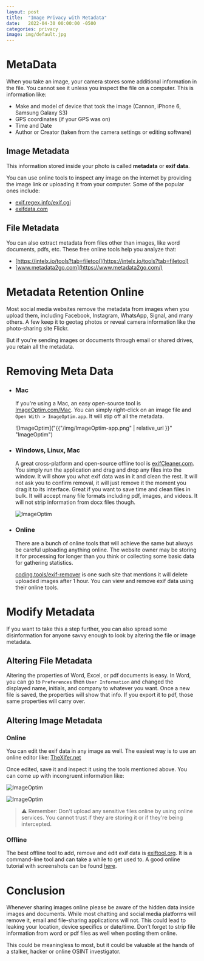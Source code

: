```yaml
---
layout: post
title:  "Image Privacy with Metadata"
date:   2022-04-30 00:00:00 -0500
categories: privacy
image: img/default.jpg
---
```


# MetaData

When you take an image, your camera stores some additional information in the file. You cannot see it unless you inspect the file on a computer.
This is information like:
- Make and model of device that took the image (Cannon, iPhone 6, Samsung Galaxy S3)
- GPS coordinates (if your GPS was on)
- Time and Date
- Author or Creator (taken from the camera settings or editing software)

## Image Metadata
This information stored inside your photo is called **metadata** or **exif data**.

You can use online tools to inspect any image on the internet by providing the image link or uploading it from your computer. Some of the popular ones include:
- [exif.regex.info/exif.cgi](http://exif.regex.info/exif.cgi)
- [exifdata.com](https://exifdata.com/)

## File Metadata
You can also extract metadata from files other than images, like word documents, pdfs, etc. These free online tools help you analyze that:
- [https://intelx.io/tools?tab=filetool](https://intelx.io/tools?tab=filetool)
- [www.metadata2go.com](https://www.metadata2go.com/)

# Metadata Retention Online

Most social media websites remove the metadata from images when you upload them, including Facebook, Instagram, WhatsApp, Signal, and many others. A few keep it to geotag photos or reveal camera information like the photo-sharing site Flickr.

But if you're sending images or documents through email or shared drives, you retain all the metadata.

# Removing Meta Data
- ### Mac

    If you're using a Mac, an easy open-source tool is [ImageOptim.com/Mac](https://imageoptim.com/mac). You can simply right-click on an image file and `Open With > ImageOptim.app`. It will stip off all the metadata.

    ![ImageOptim]("{{"/img/ImageOptim-app.png" | relative_url }}" "ImageOptim")

- ### Windows, Linux, Mac

    A great cross-platform and open-source offline tool is [exifCleaner.com](https://exifcleaner.com/). You simply run the application and drag and drop any files into the window. It will show you what exif data was in it and clean the rest. It will not ask you to confirm removal, it will just remove it the moment you drag it to its interface. Great if you want to save time and clean files in bulk. It will accept many file formats including pdf, images, and videos. It will not strip information from docx files though. 

    ![ImageOptim](/img/exifcleaner.com.gif "ExifCleaner.com")

- ### Online

    There are a bunch of online tools that will achieve the same but always be careful uploading anything online. The website owner may be storing it for processing for longer than you think or collecting some basic data for gathering statistics.

    [coding.tools/exif-remover](https://coding.tools/exif-remover) is one such site that mentions it will delete uploaded images after 1 hour. You can view and remove exif data using their online tools.

# Modify Metadata
If you want to take this a step further, you can also spread some disinformation for anyone savvy enough to look by altering the file or image metadata.

## Altering File Metadata

Altering the properties of Word, Excel, or pdf documents is easy. In Word, you can go to `Preferences` then `User Information` and changed the displayed name, initials, and company to whatever you want. Once a new file is saved, the properties will show that info. If you export it to pdf, those same properties will carry over.

## Altering Image Metadata
### Online
You can edit the exif data in any image as well. The easiest way is to use an online editor like:
[TheXifer.net](https://www.thexifer.net/)

Once edited, save it and inspect it using the tools mentioned above. You can come up with incongruent information like:

![ImageOptim](/img/spoofed-exif1.png "Spoofed Exif")

![ImageOptim](/img/spoofed-exif2.png "Spoofed Exif Detailed")

> ⚠️ Remember: Don't upload any sensitive files online by using online services. You cannot trust if they are storing it or if they're being intercepted.

### Offline
The best offline tool to add, remove and edit exif data is [exiftool.org](https://exiftool.org/).
It is a command-line tool and can take a while to get used to. A good online tutorial with screenshots can be found [here](https://www.ghacks.net/2020/02/01/exiftool-is-an-open-source-and-cross-platform-metadata-editor/).


# Conclusion

Whenever sharing images online please be aware of the hidden data inside images and documents. While most chatting and social media platforms will remove it, email and file-sharing applications will not. This could lead to leaking your location, device specifics or date/time. Don't forget to strip file information from word or pdf files as well when posting them online.

This could be meaningless to most, but it could be valuable at the hands of a stalker, hacker or online OSINT investigator.

